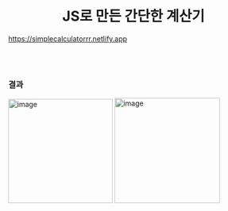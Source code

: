 <div align="center">
  <h1>JS로 만든 간단한 계산기</h1>
</div>

https://simplecalculatorrr.netlify.app

<br/><br/>

<h3>결과</h3>
<img width="210" alt="image" src="https://github.com/yeonguk0201/Common-Calculator/assets/105638310/f568c1bf-1077-47f9-81fb-b5b337f94ddb">
<img width="212" alt="image" src="https://github.com/yeonguk0201/Common-Calculator/assets/105638310/2621add6-a90c-4bd7-a5f8-979019d702bc">

